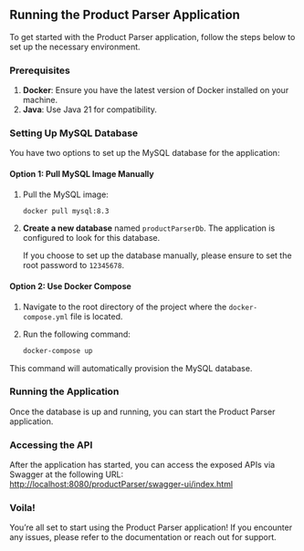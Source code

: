 ## Running the Product Parser Application

To get started with the Product Parser application, follow the steps below to set up the necessary environment.

### Prerequisites

1. **Docker**: Ensure you have the latest version of Docker installed on your machine.
2. **Java**: Use Java 21 for compatibility.

### Setting Up MySQL Database

You have two options to set up the MySQL database for the application:

#### Option 1: Pull MySQL Image Manually

1. Pull the MySQL image:
   ```bash
   docker pull mysql:8.3
2. **Create a new database** named `productParserDb`. The application is configured to look for this database.

   If you choose to set up the database manually, please ensure to set the root password to `12345678`.

#### Option 2: Use Docker Compose

1. Navigate to the root directory of the project where the `docker-compose.yml` file is located.

2. Run the following command:
   ```bash
   docker-compose up
This command will automatically provision the MySQL database.

### Running the Application

Once the database is up and running, you can start the Product Parser application.

### Accessing the API

After the application has started, you can access the exposed APIs via Swagger at the following URL:  
[http://localhost:8080/productParser/swagger-ui/index.html](http://localhost:8080/productParser/swagger-ui/index.html)

### Voila!

You’re all set to start using the Product Parser application! If you encounter any issues, please refer to the documentation or reach out for support.
